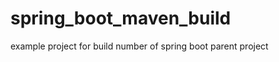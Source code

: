 spring_boot_maven_build
=======================

example project for build number of spring boot parent project
